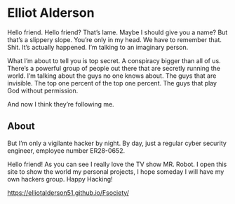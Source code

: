 # Elliot Alderson

<body>
<div class="hello_friend">

Hello friend. Hello friend? That’s lame. Maybe I should give you a name? But that’s a slippery slope. You’re only in my head. We have to remember that. Shit. It’s actually happened. I’m talking to an imaginary person.

What I’m about to tell you is top secret. A conspiracy bigger than all of us. There’s a powerful group of people out there that are secretly running the world. I’m talking about the guys no one knows about. The guys that are invisible. The top one percent of the top one percent. The guys that play God without permission.

And now I think they’re following me.

</div>

## About

<div class="hello_friend">

<p>But I’m only a vigilante hacker by night. By day, just a regular cyber security engineer, employee number ER28-0652.</p>

</div>

<div class="about">

Hello friend! As you can see I really love the TV show MR. Robot. I open this site to show the world my personal projects, I hope someday I will have my own hackers group. Happy Hacking!

<div class="hello_friend">

https://elliotalderson51.github.io/Fsociety/

</div>

</div>

<body>

